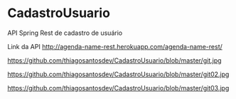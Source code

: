 # CadastroUsuario
API Spring Rest de cadastro de usuário

Link da API http://agenda-name-rest.herokuapp.com/agenda-name-rest/

https://github.com/thiagosantosdev/CadastroUsuario/blob/master/git.jpg

https://github.com/thiagosantosdev/CadastroUsuario/blob/master/git02.jpg

https://github.com/thiagosantosdev/CadastroUsuario/blob/master/git03.jpg

